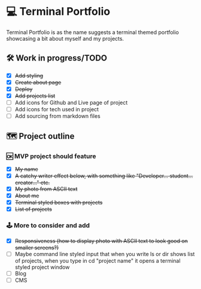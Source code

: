 # 💻 Terminal Portfolio

Terminal Portfolio is as the name suggests a terminal themed portfolio showcasing a bit about myself and my projects.

## 🛠️ Work in progress/TODO

- [x] ~~Add styling~~
- [x] ~~Create about page~~
- [x] ~~Deploy~~
- [x] ~~Add projects list~~
- [ ] Add icons for Github and Live page of project
- [ ] Add icons for tech used in project
- [ ] Add sourcing from markdown files

## 🗺️ Project outline

### 🆗 MVP project should feature

- [x] ~~My name~~
- [x] ~~A catchy writer effect below, with something like "Developer... student... creator..." etc.~~
- [x] ~~My photo from ASCII text~~
- [x] ~~About me~~
- [x] ~~Terminal styled boxes with projects~~
- [x] ~~List of projects~~

### 🕹️ More to consider and add

- [x] ~~Responsiveness (how to display photo with ASCII text to look good on smaller screens?)~~
- [ ] Maybe command line styled input that when you write ls or dir shows list of projects, when you type in cd "project name" it opens a terminal styled project window
- [ ] Blog
- [ ] CMS
